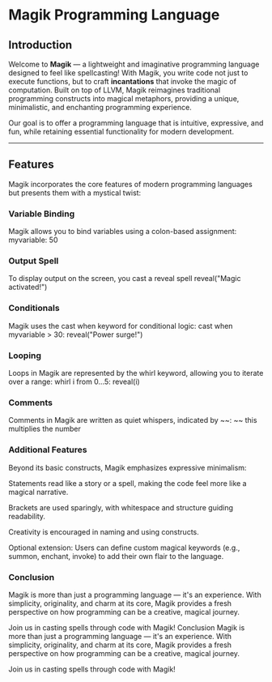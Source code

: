 # Magik Programming Language

## Introduction

Welcome to **Magik** — a lightweight and imaginative programming language designed to feel like spellcasting! With Magik, you write code not just to execute functions, but to craft **incantations** that invoke the magic of computation. Built on top of LLVM, Magik reimagines traditional programming constructs into magical metaphors, providing a unique, minimalistic, and enchanting programming experience.

Our goal is to offer a programming language that is intuitive, expressive, and fun, while retaining essential functionality for modern development.

---

## Features

Magik incorporates the core features of modern programming languages but presents them with a mystical twist:

### Variable Binding
Magik allows you to bind variables using a colon-based assignment:
myvariable: 50

### Output Spell
To display output on the screen, you cast a reveal spell
reveal("Magic activated!")

### Conditionals
Magik uses the cast when keyword for conditional logic:
cast when myvariable > 30:
  reveal("Power surge!")

### Looping
Loops in Magik are represented by the whirl keyword, allowing you to iterate over a range:
whirl i from 0...5:
  reveal(i)


### Comments
Comments in Magik are written as quiet whispers, indicated by ~~:
~~ this multiplies the number

### Additional Features
Beyond its basic constructs, Magik emphasizes expressive minimalism:

Statements read like a story or a spell, making the code feel more like a magical narrative.

Brackets are used sparingly, with whitespace and structure guiding readability.

Creativity is encouraged in naming and using constructs.

Optional extension: Users can define custom magical keywords (e.g., summon, enchant, invoke) to add their own flair to the language.

### Conclusion
Magik is more than just a programming language — it's an experience. With simplicity, originality, and charm at its core, Magik provides a fresh perspective on how programming can be a creative, magical journey.

Join us in casting spells through code with Magik!
Conclusion
Magik is more than just a programming language — it's an experience. With simplicity, originality, and charm at its core, Magik provides a fresh perspective on how programming can be a creative, magical journey.

Join us in casting spells through code with Magik!
